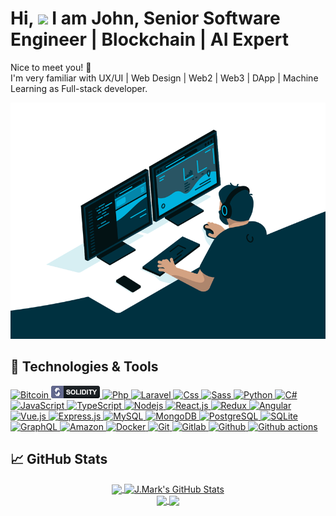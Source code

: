 <h1>Hi, <img src="https://raw.githubusercontent.com/iampavangandhi/iampavangandhi/master/gifs/Hi.gif" width="30px"> I am John, Senior Software Engineer | Blockchain | AI Expert</h1>
<p align="left">
Nice to meet you! 🤗 <br/>
I'm very familiar with UX/UI | Web Design | Web2 | Web3 | DApp | Machine Learning  as Full-stack developer.
</p>

<p align="center">
  <img src="https://github.com/BCDev727/BCDev727/blob/main/code.gif">
</p>

## 🔧 Technologies & Tools

<div>
  <a href="https://github.com/BCDev727">
    <img alt="Bitcoin" src="https://img.shields.io/badge/Bitcoin-ab790d?style=flat&logo=bitcoin&logoColor=white" />
  </a>
  <a href="https://github.com/BCDev727">
    <img alt="Solidity" src="https://github.com/BCDev727/BCDev727/blob/main/icons/solidity.png" />
  </a>
  <a href="https://github.com/BCDev727">
    <img alt="Php" src="https://img.shields.io/badge/PHP-777BB4?style=flat&logo=php&logoColor=white" />
  </a>
  <a href="https://github.com/BCDev727">
    <img alt="Laravel" src="https://img.shields.io/badge/Laravel-FF2D20?style=flat&logo=laravel&logoColor=white" />
  </a>
  <a href="https://github.com/BCDev727">
    <img alt="Css" src="https://img.shields.io/badge/CSS-239120?&style=flat&logo=css3&logoColor=white" />
  </a>
  <a href="https://github.com/BCDev727">
    <img alt="Sass" src="https://img.shields.io/badge/-Sass-CC6699?style=flat&logo=sass&logoColor=white" />
  </a>
  <a href="https://github.com/BCDev727">
    <img alt="Python" src="https://img.shields.io/badge/Python-14354C?style=flat&logo=python&logoColor=white" />
  </a>
  <a href="https://github.com/BCDev727">
    <img alt="C#" src="https://img.shields.io/badge/C%23-239120?style=flat&logo=c-sharp&logoColor=white" />
  </a>
  <a href="https://github.com/BCDev727">
    <img alt="JavaScript" src="https://img.shields.io/badge/JavaScript-323330?style=flat&logo=javascript&logoColor=F7DF1E" />
  </a>
  <a href="https://github.com/BCDev727">
    <img alt="TypeScript" src="https://img.shields.io/badge/-TypeScript-007ACC?style=flat&logo=typescript&logoColor=white" />
  </a>
  <a href="https://github.com/BCDev727">
    <img alt="Nodejs" src="https://img.shields.io/badge/-Nodejs-43853d?style=flat&logo=Node.js&logoColor=white" />
  </a>
  <a href="https://github.com/BCDev727">
    <img alt="React.js" src="https://img.shields.io/badge/-ReactJS-61DAFB?style=flat&logo=react&logoColor=white" />
  </a>
  <a href="https://github.com/BCDev727">
    <img alt="Redux" src="https://img.shields.io/badge/-Redux-764ABC?style=flat&logo=redux&logoColor=white" />
  </a>
  <a href="https://github.com/BCDev727">
    <img alt="Angular" src="https://img.shields.io/badge/-Angular-DD0031?style=flat&logo=angular&logoColor=white" />
  </a>
  <a href="https://github.com/BCDev727">
    <img alt="Vue.js" src="https://img.shields.io/badge/Vue.js-35495E?style=flat&logo=vue.js&logoColor=4FC08D" />
  </a>
  <a href="https://github.com/BCDev727">
    <img alt="Express.js" src="https://img.shields.io/badge/Express.js-80a50e?style=flat&logoColor=white" />
  </a>
  <a href="https://github.com/BCDev727">
    <img alt="MySQL" src="https://img.shields.io/badge/-MySQL-0f69a9?style=flat&logo=mysql&logoColor=white" />
  </a>
  <a href="https://github.com/BCDev727">
    <img alt="MongoDB" src="https://img.shields.io/badge/-MongoDB-13aa52?style=flat&logo=mongodb&logoColor=white" />
  </a>
  <a href="https://github.com/BCDev727">
    <img alt="PostgreSQL" src="https://img.shields.io/badge/PostgreSQL-316192?style=flat&logo=postgresql&logoColor=white" />
  </a>
  <a href="https://github.com/BCDev727">
    <img alt="SQLite" src="https://img.shields.io/badge/SQLite-07405E?style=flat&logo=sqlite&logoColor=white" />
  </a>
  <a href="https://github.com/BCDev727">  
    <img alt="GraphQL" src="https://img.shields.io/badge/-GraphQL-E10098?style=flat&logo=graphql&logoColor=white" />
  </a>
  <a href="https://github.com/BCDev727">  
    <img alt="Amazon" src="https://img.shields.io/badge/Amazon_AWS-232F3E?style=flat&logo=amazon-aws&logoColor=white" />
  </a>
  <a href="https://github.com/BCDev727">  
    <img alt="Docker" src="https://img.shields.io/badge/-Docker-46a2f1?style=flat&logo=docker&logoColor=white" />
  </a>
  <a href="https://github.com/BCDev727">  
    <img alt="Git" src="https://img.shields.io/badge/-Git-F05032?style=flat&logo=git&logoColor=white" />
  </a>
  <a href="https://github.com/BCDev727">  
    <img alt="Gitlab" src="https://img.shields.io/badge/-GitLab-FCA121?style=flat&logo=gitlab" />
  </a>
  <a href="https://github.com/BCDev727">  
    <img alt="Github" src="https://img.shields.io/badge/-GitHub-181717?style=flat&logo=github" />
  </a>
  <a href="https://github.com/BCDev727">  
    <img alt="Github actions" src="https://img.shields.io/badge/-Github_Actions-2088FF?style=flat&logo=github-actions&logoColor=white" />
  </a>
</div>

## &#x1f4c8; GitHub Stats

<div align="center">
  <a href="https://git.io/streak-stats"  align="center">
    <img src="http://github-readme-streak-stats.herokuapp.com?user=BCDev727&title_color=baf14f&text_color=76d285&icon_color=cff389&theme=dark&hide_border=true" align="center" />
  </a>
  <a href="https://github.com/BCDev727/BCDev727" align="center">
    <img src="https://github-readme-stats.vercel.app/api?username=BCDev727&show_icons=true&line_height=27&count_private=true&title_color=baf14f&text_color=76d285&icon_color=cff389&theme=dark" alt="J.Mark's GitHub Stats" align="center" />
  </a>
</div>

<div align="center">
  <a href="https://github.com/BCDev727/BCDev727">
    <img align="center" src="https://github-readme-stats.vercel.app/api/pin/?username=BCDev727&repo=BCDev727&show_owner=true&title_color=ffffff&text_color=c9cacc&icon_color=2bbc8a&bg_color=1d1f21" />
  </a>   
  <a href="https://github.com/BCDev727/BCDev727">
  <img align="center" src="https://github-readme-stats.vercel.app/api/pin/?username=BCDev727&repo=BCDev727&show_owner=true&title_color=ffffff&text_color=c9cacc&icon_color=2bbc8a&bg_color=1d1f21" />
  </a> 
</div>


